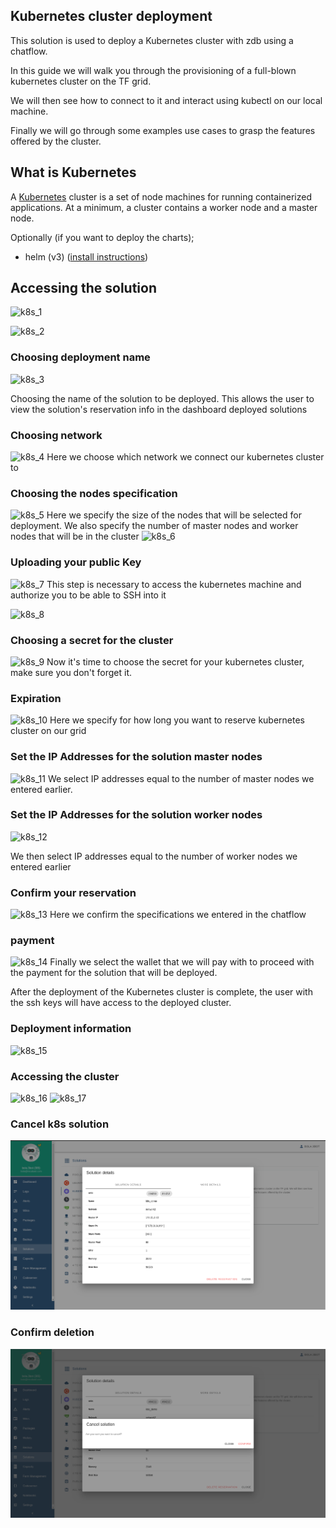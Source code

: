 ## Kubernetes cluster deployment

This solution is used to deploy a Kubernetes cluster with zdb using a chatflow.


In this guide we will walk you through the provisioning of a full-blown kubernetes cluster
on the TF grid.

We will then see how to connect to it and interact using kubectl on our local machine.

Finally we will go through some examples use cases to grasp the features offered by the cluster.



## What is Kubernetes
A [Kubernetes](https://kubernetes.io) cluster is a set of node machines for running containerized applications. At a minimum, a cluster contains a worker node and a master node.

Optionally (if you want to deploy the charts);
- helm (v3) ([install instructions](https://helm.sh/docs/intro/install))
## Accessing the solution

![k8s_1](./img/k8s_1.png)

![k8s_2](./img/k8s_2.png)

### Choosing deployment name
![k8s_3](./img/k8s_3.png)

Choosing the name of the solution to be deployed. This allows the user to view the solution's reservation info in the dashboard deployed solutions

### Choosing network
![k8s_4](./img/k8s_4.png)
Here we choose which network we connect our kubernetes cluster to



### Choosing the nodes specification

![k8s_5](./img/k8s_5.png)
Here we specify the size of the nodes that will be selected for deployment. We also specify the number of master nodes and worker nodes that will be in the cluster
![k8s_6](./img/k8s_6.png)

### Uploading your public Key
![k8s_7](./img/k8s_7.png)
This step is necessary to access the kubernetes machine and authorize you to be able to SSH into it


![k8s_8](./img/k8s_8.png)


### Choosing a secret for the cluster

![k8s_9](./img/k8s_9.png)
Now it's time to choose the secret for your kubernetes cluster, make sure you don't forget it.

### Expiration
![k8s_10](./img/k8s_10.png)
Here we specify for how long you want to reserve kubernetes cluster on our grid


### Set the IP Addresses for the solution master nodes

![k8s_11](./img/k8s_11.png)
We select IP addresses equal to the number of master nodes we entered earlier.

### Set the IP Addresses for the solution worker nodes

![k8s_12](./img/k8s_12.png)

We then select IP addresses equal to the number of worker nodes we entered earlier


### Confirm your reservation
![k8s_13](./img/k8s_13.png)
Here we confirm the specifications we entered in the chatflow

### payment
![k8s_14](./img/k8s_14.png)
Finally we select the wallet that we will pay with to proceed with the payment for the solution that will be deployed.

After the deployment of the Kubernetes cluster is complete, the user with the ssh keys will have access to the deployed cluster.

### Deployment information
![k8s_15](./img/k8s_15.png)

### Accessing the cluster
![k8s_16](./img/k8s_16.png)
![k8s_17](./img/k8s_17.png)

### Cancel k8s solution

![k8s_18](./img/k8s_cancel.png)

### Confirm deletion

![k8s_19](./img/k8s_cancel2.png)